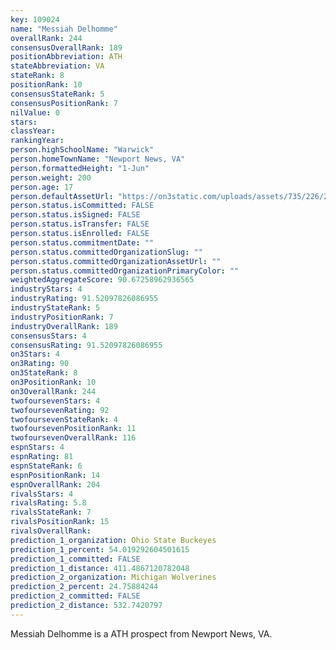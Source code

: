 ```yaml
---
key: 109024
name: "Messiah Delhomme"
overallRank: 244
consensusOverallRank: 189
positionAbbreviation: ATH
stateAbbreviation: VA
stateRank: 8
positionRank: 10
consensusStateRank: 5
consensusPositionRank: 7
nilValue: 0
stars: 
classYear: 
rankingYear: 
person.highSchoolName: "Warwick"
person.homeTownName: "Newport News, VA"
person.formattedHeight: "1-Jun"
person.weight: 200
person.age: 17
person.defaultAssetUrl: "https://on3static.com/uploads/assets/735/226/226735.png"
person.status.isCommitted: FALSE
person.status.isSigned: FALSE
person.status.isTransfer: FALSE
person.status.isEnrolled: FALSE
person.status.commitmentDate: ""
person.status.committedOrganizationSlug: ""
person.status.committedOrganizationAssetUrl: ""
person.status.committedOrganizationPrimaryColor: ""
weightedAggregateScore: 90.67258962936565
industryStars: 4
industryRating: 91.52097826086955
industryStateRank: 5
industryPositionRank: 7
industryOverallRank: 189
consensusStars: 4
consensusRating: 91.52097826086955
on3Stars: 4
on3Rating: 90
on3StateRank: 8
on3PositionRank: 10
on3OverallRank: 244
twofoursevenStars: 4
twofoursevenRating: 92
twofoursevenStateRank: 4
twofoursevenPositionRank: 11
twofoursevenOverallRank: 116
espnStars: 4
espnRating: 81
espnStateRank: 6
espnPositionRank: 14
espnOverallRank: 204
rivalsStars: 4
rivalsRating: 5.8
rivalsStateRank: 7
rivalsPositionRank: 15
rivalsOverallRank: 
prediction_1_organization: Ohio State Buckeyes
prediction_1_percent: 54.019292604501615
prediction_1_committed: FALSE
prediction_1_distance: 411.4867120782048
prediction_2_organization: Michigan Wolverines
prediction_2_percent: 24.75884244
prediction_2_committed: FALSE
prediction_2_distance: 532.7420797
---
```

Messiah Delhomme is a ATH prospect from Newport News, VA.